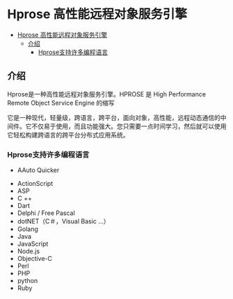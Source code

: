 
# Hprose 高性能远程对象服务引擎


<!-- @import "[TOC]" {cmd="toc" depthFrom=1 depthTo=6 orderedList=false} -->
<!-- code_chunk_output -->

* [Hprose 高性能远程对象服务引擎](#hprose-高性能远程对象服务引擎)
	* [介绍](#介绍)
		* [Hprose支持许多编程语言](#hprose支持许多编程语言)

<!-- /code_chunk_output -->

## 介绍
Hprose是一种高性能远程对象服务引擎。HPROSE 是 High Performance Remote Object Service Engine 的缩写

它是一种现代，轻量级，跨语言，跨平台，面向对象，高性能，远程动态通信的中间件。它不仅易于使用，而且功能强大。您只需要一点时间学习，然后就可以使用它轻松构建跨语言的跨平台分布式应用系统。


### Hprose支持许多编程语言

* AAuto Quicker
- ActionScript
- ASP
- C ++
- Dart
- Delphi / Free Pascal
- dotNET（C＃，Visual Basic ...）
- Golang
- Java
- JavaScript
- Node.js
- Objective-C
- Perl
- PHP
- python
- Ruby
